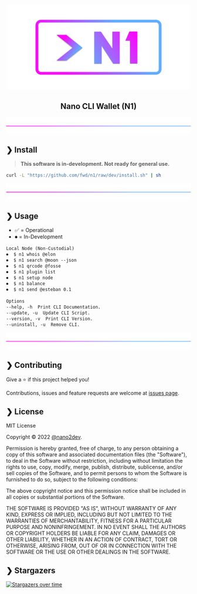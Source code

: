 <p align="center">
  <img src="https://github.com/fwd/n1/raw/master/.github/banner.png" alt="Prompts" width="500" />
</p>

<h2 align="center">Nano CLI Wallet (N1)</h2>

![line](https://github.com/fwd/n1/raw/master/.github/line.png)

## ❯ Install

> **This software is in-development. Not ready for general use.**

```bash
curl -L "https://github.com/fwd/n1/raw/dev/install.sh" | sh
```

![line](https://github.com/fwd/n1/raw/master/.github/line.png)

## ❯ Usage

- ✅ = Operational
- ⏺ = In-Development

```
Local Node (Non-Custodial)
⏺  $ n1 whois @elon
⏺  $ n1 search @moon --json
⏺  $ n1 qrcode @fosse
⏺  $ n1 plugin list
⏺  $ n1 setup node
⏺  $ n1 balance
⏺  $ n1 send @esteban 0.1

Options
--help, -h  Print CLI Documentation.
--update, -u  Update CLI Script.
--version, -v  Print CLI Version.
--uninstall, -u  Remove CLI.
```

![line](https://github.com/fwd/n1/raw/master/.github/line.png)

## ❯ Contributing

Give a ⭐️ if this project helped you!

Contributions, issues and feature requests are welcome at [issues page](https://github.com/fwd/n1/issues).

## ❯ License

MIT License

Copyright © 2022 [@nano2dev](https://twitter.com/nano2dev).

Permission is hereby granted, free of charge, to any person obtaining a copy
of this software and associated documentation files (the "Software"), to deal
in the Software without restriction, including without limitation the rights
to use, copy, modify, merge, publish, distribute, sublicense, and/or sell
copies of the Software, and to permit persons to whom the Software is
furnished to do so, subject to the following conditions:

The above copyright notice and this permission notice shall be included in all
copies or substantial portions of the Software.

THE SOFTWARE IS PROVIDED "AS IS", WITHOUT WARRANTY OF ANY KIND, EXPRESS OR
IMPLIED, INCLUDING BUT NOT LIMITED TO THE WARRANTIES OF MERCHANTABILITY,
FITNESS FOR A PARTICULAR PURPOSE AND NONINFRINGEMENT. IN NO EVENT SHALL THE
AUTHORS OR COPYRIGHT HOLDERS BE LIABLE FOR ANY CLAIM, DAMAGES OR OTHER
LIABILITY, WHETHER IN AN ACTION OF CONTRACT, TORT OR OTHERWISE, ARISING FROM,
OUT OF OR IN CONNECTION WITH THE SOFTWARE OR THE USE OR OTHER DEALINGS IN THE
SOFTWARE.

## ❯ Stargazers

[![Stargazers over time](https://starchart.cc/fwd/n1.svg)](https://github.com/fwd/n1)
